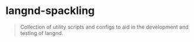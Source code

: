 # langnd-spackling

> Collection of utility scripts and configs to aid in the development and
> testing of langnd.
